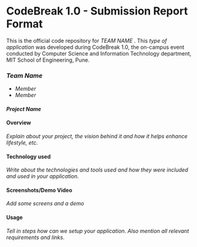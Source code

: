# CodeBreak 1.0 - Submission Report Format

This is the official code repository for _TEAM NAME_ . This _type of application_ was developed during CodeBreak 1.0, 
the on-campus event conducted by Computer Science and Information Technology department, MIT School of Engineering, Pune.
### _Team Name_

* _Member_
* _Member_

#### _Project Name_


#### Overview

_Explain about your project, the vision behind it and how it helps enhance lifestyle, etc._

#### Technology used

_Write about the technologies and tools used and how they were included and used in your application._

#### Screenshots/Demo Video

_Add some screens and a demo_

#### Usage

_Tell in steps how can we setup your application. Also mention all relevant requirements and links._





